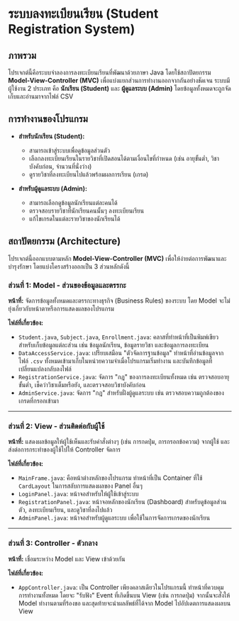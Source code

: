 # ระบบลงทะเบียนเรียน (Student Registration System)

## ภาพรวม

โปรเจกต์นี้คือระบบจำลองการลงทะเบียนเรียนที่พัฒนาด้วยภาษา Java โดยใช้สถาปัตยกรรม **Model-View-Controller (MVC)** เพื่อแบ่งแยกส่วนการทำงานออกจากกันอย่างชัดเจน ระบบมีผู้ใช้งาน 2 ประเภท คือ **นักเรียน (Student)** และ **ผู้ดูแลระบบ (Admin)** โดยข้อมูลทั้งหมดจะถูกจัดเก็บและอ่านมาจากไฟล์ CSV

## การทำงานของโปรแกรม

*   **สำหรับนักเรียน (Student):**
    *   สามารถเข้าสู่ระบบเพื่อดูข้อมูลส่วนตัว
    *   เลือกลงทะเบียนเรียนในรายวิชาที่เปิดสอนได้ตามเงื่อนไขที่กำหนด (เช่น อายุขั้นต่ำ, วิชาบังคับก่อน, จำนวนที่นั่งว่าง)
    *   ดูรายวิชาที่ลงทะเบียนไปแล้วพร้อมผลการเรียน (เกรด)

*   **สำหรับผู้ดูแลระบบ (Admin):**
    *   สามารถเลือกดูข้อมูลนักเรียนแต่ละคนได้
    *   ตรวจสอบรายวิชาที่นักเรียนคนนั้นๆ ลงทะเบียนเรียน
    *   แก้ไขเกรดในแต่ละรายวิชาของนักเรียนได้

## สถาปัตยกรรม (Architecture)

โปรเจกต์นี้ออกแบบตามหลัก **Model-View-Controller (MVC)** เพื่อให้ง่ายต่อการพัฒนาและบำรุงรักษา โดยแบ่งโครงสร้างออกเป็น 3 ส่วนหลักดังนี้

### ส่วนที่ 1: Model - ส่วนของข้อมูลและตรรกะ

**หน้าที่:** จัดการข้อมูลทั้งหมดและตรรกะทางธุรกิจ (Business Rules) ของระบบ โดย Model จะไม่ยุ่งเกี่ยวกับหน้าตาหรือการแสดงผลของโปรแกรม

**ไฟล์ที่เกี่ยวข้อง:**
*   `Student.java`, `Subject.java`, `Enrollment.java`: คลาสที่ทำหน้าที่เป็นพิมพ์เขียวสำหรับเก็บข้อมูลแต่ละส่วน เช่น ข้อมูลนักเรียน, ข้อมูลรายวิชา และข้อมูลการลงทะเบียน
*   `DataAccessService.java`: เปรียบเสมือน "ตัวจัดการฐานข้อมูล" ทำหน้าที่อ่านข้อมูลจากไฟล์ `.csv` ทั้งหมดเข้ามาเก็บในหน่วยความจำเมื่อโปรแกรมเริ่มทำงาน และบันทึกข้อมูลที่เปลี่ยนแปลงกลับลงไฟล์
*   `RegistrationService.java`: จัดการ "กฎ" ของการลงทะเบียนทั้งหมด เช่น ตรวจสอบอายุขั้นต่ำ, เช็คว่าวิชาเต็มหรือยัง, และตรวจสอบวิชาบังคับก่อน
*   `AdminService.java`: จัดการ "กฎ" สำหรับฝั่งผู้ดูแลระบบ เช่น ตรวจสอบความถูกต้องของเกรดที่กรอกเข้ามา

---

### ส่วนที่ 2: View - ส่วนติดต่อกับผู้ใช้

**หน้าที่:** แสดงผลข้อมูลให้ผู้ใช้เห็นและรับคำสั่งต่างๆ (เช่น การกดปุ่ม, การกรอกข้อความ) จากผู้ใช้ และส่งต่อการกระทำของผู้ใช้ไปให้ Controller จัดการ

**ไฟล์ที่เกี่ยวข้อง:**
*   `MainFrame.java`: คือหน้าต่างหลักของโปรแกรม ทำหน้าที่เป็น Container ที่ใช้ `CardLayout` ในการสลับการแสดงผลของ Panel อื่นๆ
*   `LoginPanel.java`: หน้าจอสำหรับให้ผู้ใช้เข้าสู่ระบบ
*   `RegistrationPanel.java`: หน้าจอหลักของนักเรียน (Dashboard) สำหรับดูข้อมูลส่วนตัว, ลงทะเบียนเรียน, และดูวิชาที่ลงไปแล้ว
*   `AdminPanel.java`: หน้าจอสำหรับผู้ดูแลระบบ เพื่อใช้ในการจัดการเกรดของนักเรียน

---

### ส่วนที่ 3: Controller - ตัวกลาง

**หน้าที่:** เชื่อมระหว่าง Model และ View เข้าด้วยกัน

**ไฟล์ที่เกี่ยวข้อง:**
*   `AppController.java`: เป็น Controller เพียงคลาสเดียวในโปรแกรมนี้ ทำหน้าที่ควบคุมการทำงานทั้งหมด โดยจะ "รับฟัง" Event ที่เกิดขึ้นบน View (เช่น การกดปุ่ม) จากนั้นจะสั่งให้ Model ทำงานตามที่ร้องขอ และสุดท้ายจะนำผลลัพธ์ที่ได้จาก Model ไปอัปเดตการแสดงผลบน View
